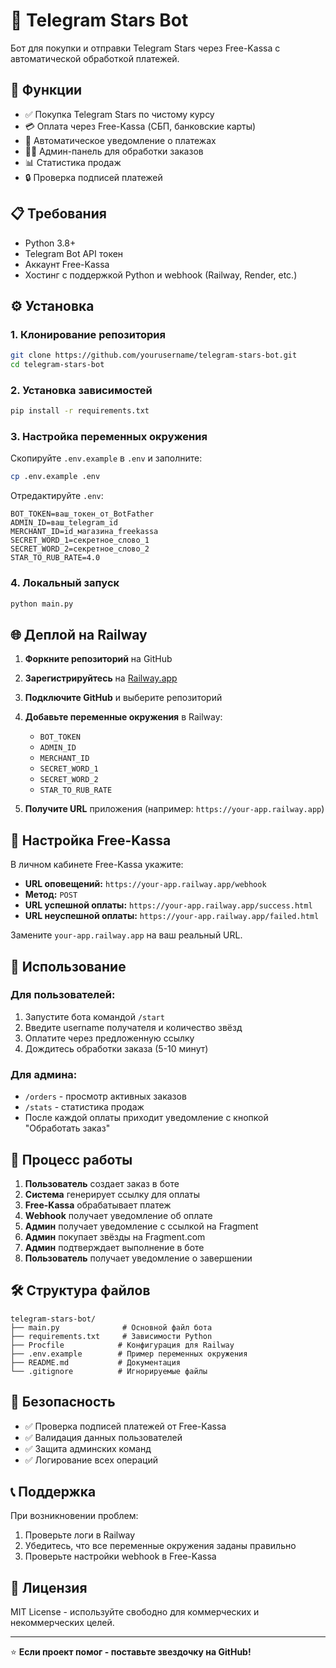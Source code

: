 # 🌟 Telegram Stars Bot

Бот для покупки и отправки Telegram Stars через Free-Kassa с автоматической обработкой платежей.

## 🚀 Функции

- ✅ Покупка Telegram Stars по чистому курсу
- 💳 Оплата через Free-Kassa (СБП, банковские карты)
- 🤖 Автоматическое уведомление о платежах
- 👨‍💼 Админ-панель для обработки заказов
- 📊 Статистика продаж
- 🔒 Проверка подписей платежей

## 📋 Требования

- Python 3.8+
- Telegram Bot API токен
- Аккаунт Free-Kassa
- Хостинг с поддержкой Python и webhook (Railway, Render, etc.)

## ⚙️ Установка

### 1. Клонирование репозитория
```bash
git clone https://github.com/yourusername/telegram-stars-bot.git
cd telegram-stars-bot
```

### 2. Установка зависимостей
```bash
pip install -r requirements.txt
```

### 3. Настройка переменных окружения

Скопируйте `.env.example` в `.env` и заполните:

```bash
cp .env.example .env
```

Отредактируйте `.env`:
```env
BOT_TOKEN=ваш_токен_от_BotFather
ADMIN_ID=ваш_telegram_id
MERCHANT_ID=id_магазина_freekassa
SECRET_WORD_1=секретное_слово_1
SECRET_WORD_2=секретное_слово_2
STAR_TO_RUB_RATE=4.0
```

### 4. Локальный запуск
```bash
python main.py
```

## 🌐 Деплой на Railway

1. **Форкните репозиторий** на GitHub
2. **Зарегистрируйтесь** на [Railway.app](https://railway.app)
3. **Подключите GitHub** и выберите репозиторий
4. **Добавьте переменные окружения** в Railway:
   - `BOT_TOKEN`
   - `ADMIN_ID` 
   - `MERCHANT_ID`
   - `SECRET_WORD_1`
   - `SECRET_WORD_2`
   - `STAR_TO_RUB_RATE`

5. **Получите URL** приложения (например: `https://your-app.railway.app`)

## 🔧 Настройка Free-Kassa

В личном кабинете Free-Kassa укажите:

- **URL оповещений:** `https://your-app.railway.app/webhook`
- **Метод:** `POST`
- **URL успешной оплаты:** `https://your-app.railway.app/success.html`
- **URL неуспешной оплаты:** `https://your-app.railway.app/failed.html`

Замените `your-app.railway.app` на ваш реальный URL.

## 📱 Использование

### Для пользователей:
1. Запустите бота командой `/start`
2. Введите username получателя и количество звёзд
3. Оплатите через предложенную ссылку
4. Дождитесь обработки заказа (5-10 минут)

### Для админа:
- `/orders` - просмотр активных заказов  
- `/stats` - статистика продаж
- После каждой оплаты приходит уведомление с кнопкой "Обработать заказ"

## 🔄 Процесс работы

1. **Пользователь** создает заказ в боте
2. **Система** генерирует ссылку для оплаты
3. **Free-Kassa** обрабатывает платеж
4. **Webhook** получает уведомление об оплате
5. **Админ** получает уведомление с ссылкой на Fragment
6. **Админ** покупает звёзды на Fragment.com
7. **Админ** подтверждает выполнение в боте
8. **Пользователь** получает уведомление о завершении

## 🛠 Структура файлов

```
telegram-stars-bot/
├── main.py              # Основной файл бота
├── requirements.txt     # Зависимости Python
├── Procfile            # Конфигурация для Railway
├── .env.example        # Пример переменных окружения
├── README.md           # Документация
└── .gitignore          # Игнорируемые файлы
```

## 🔐 Безопасность

- ✅ Проверка подписей платежей от Free-Kassa
- ✅ Валидация данных пользователей
- ✅ Защита админских команд
- ✅ Логирование всех операций

## 📞 Поддержка

При возникновении проблем:
1. Проверьте логи в Railway
2. Убедитесь, что все переменные окружения заданы правильно
3. Проверьте настройки webhook в Free-Kassa

## 📄 Лицензия

MIT License - используйте свободно для коммерческих и некоммерческих целей.

---

⭐ **Если проект помог - поставьте звездочку на GitHub!**
